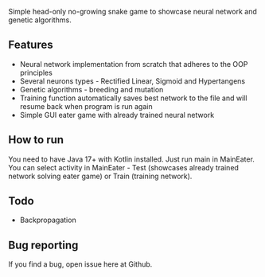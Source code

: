 Simple head-only no-growing snake game to showcase neural network and genetic algorithms.

## Features

- Neural network implementation from scratch that adheres to the OOP principles
- Several neurons types - Rectified Linear, Sigmoid and Hypertangens
- Genetic algorithms - breeding and mutation
- Training function automatically saves best network to the file and will resume back when program is run again
- Simple GUI eater game with already trained neural network

## How to run

You need to have Java 17+ with Kotlin installed. Just run main in MainEater. You can select activity in MainEater -
Test (showcases already trained network solving eater game) or Train (training network).

## Todo

- Backpropagation

## Bug reporting

If you find a bug, open issue here at Github.